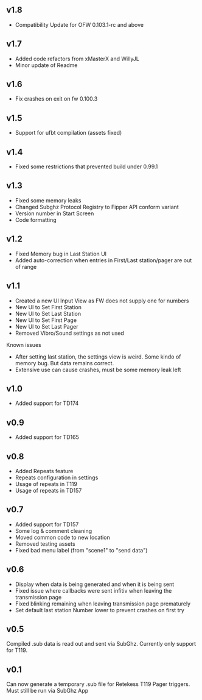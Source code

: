 ## v1.8
- Compatibility Update for OFW 0.103.1-rc and above

## v1.7
- Added code refactors from xMasterX and WillyJL
- Minor update of Readme

## v1.6
- Fix crashes on exit on fw 0.100.3

## v1.5
- Support for ufbt compilation (assets fixed)

## v1.4
- Fixed some restrictions that prevented build under 0.99.1

## v1.3
- Fixed some memory leaks
- Changed Subghz Protocol Registry to Fipper API conform variant
- Version number in Start Screen
- Code formatting

## v1.2
- Fixed Memory bug in Last Station UI
- Added auto-correction when entries in First/Last station/pager are out of range

## v1.1
- Created a new UI Input View as FW does not supply one for numbers
- New UI to Set First Station
- New UI to Set Last Station
- New UI to Set First Page
- New UI to Set Last Pager
- Removed Vibro/Sound settings as not used

Known issues
- After setting last station, the settings view is weird. Some kindo of memory bug. But data remains correct. 
- Extensive use can cause crashes, must be some memory leak left


## v1.0
- Added support for TD174

## v0.9
- Added support for TD165

## v0.8
- Added Repeats feature 
- Repeats configuration in settings
- Usage of repeats in T119
- Usage of repeats in TD157

## v0.7

- Added support for TD157
- Some log & comment cleaning
- Moved common code to new location
- Removed testing assets
- Fixed bad menu label (from "scene1" to "send data")

## v0.6

- Display when data is being generated and when it is being sent
- Fixed issue where callbacks were sent infitiv when leaving the transmission page
- Fixed blinking remaining when leaving transmission page prematurely
- Set default last station Number lower to prevent crashes on first try


## v0.5

Compiled .sub data is read out and sent via SubGhz. Currently only support for T119. 

## v0.1

Can now generate a temporary .sub file for Retekess T119 Pager triggers. Must still be run via SubGhz App